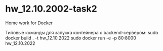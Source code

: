 # hw_12.10.2002-task2
Home work for Docker 

Типовые команды для запуска контейнера c backend-сервером:
sudo docker build . -t hw_12.10.2022
sudo docker run -e -p 80:8000 hw_12.10.2022

